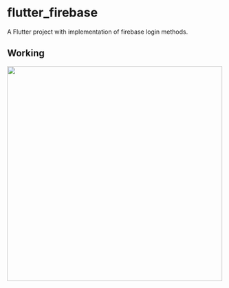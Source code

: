 # flutter_firebase

A Flutter project with implementation of firebase login methods.

## Working

<img style="float: left;" src="media_files/register_user.gif"  height="500"/>

